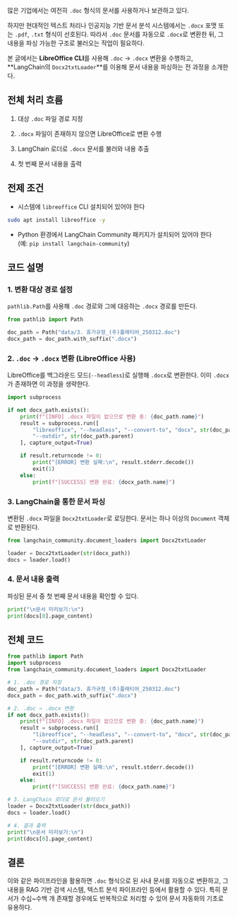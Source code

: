 많은 기업에서는 여전히 `.doc` 형식의 문서를 사용하거나 보관하고 있다. 

하지만 현대적인 텍스트 처리나 인공지능 기반 문서 분석 시스템에서는 `.docx` 포맷 또는 `.pdf`, `.txt` 형식이 선호된다. 따라서 `.doc` 문서를 자동으로 `.docx`로 변환한 뒤, 그 내용을 파싱 가능한 구조로 불러오는 작업이 필요하다.

본 글에서는 **LibreOffice CLI**를 사용해 `.doc` → `.docx` 변환을 수행하고, **LangChain의 `Docx2txtLoader`**를 이용해 문서 내용을 파싱하는 전 과정을 소개한다.


## 전체 처리 흐름

1. 대상 `.doc` 파일 경로 지정
    
2. `.docx` 파일이 존재하지 않으면 LibreOffice로 변환 수행
    
3. LangChain 로더로 `.docx` 문서를 불러와 내용 추출
    
4. 첫 번째 문서 내용을 출력


## 전제 조건

- 시스템에 `libreoffice` CLI 설치되어 있어야 한다
```sh
sudo apt install libreoffice -y
```

- Python 환경에서 LangChain Community 패키지가 설치되어 있어야 한다  
    (예: `pip install langchain-community`)


## 코드 설명

### 1. 변환 대상 경로 설정

`pathlib.Path`를 사용해 `.doc` 경로와 그에 대응하는 `.docx` 경로를 만든다.

```python
from pathlib import Path

doc_path = Path("data/3. 휴가규정_(주)플래티어_250312.doc")
docx_path = doc_path.with_suffix(".docx")
```


### 2. `.doc` → `.docx` 변환 (LibreOffice 사용)

LibreOffice를 백그라운드 모드(`--headless`)로 실행해 `.docx`로 변환한다. 이미 `.docx`가 존재하면 이 과정을 생략한다.

```python
import subprocess

if not docx_path.exists():
    print(f"[INFO] .docx 파일이 없으므로 변환 중: {doc_path.name}")
    result = subprocess.run([
        "libreoffice", "--headless", "--convert-to", "docx", str(doc_path),
        "--outdir", str(doc_path.parent)
    ], capture_output=True)

    if result.returncode != 0:
        print("[ERROR] 변환 실패:\n", result.stderr.decode())
        exit(1)
    else:
        print(f"[SUCCESS] 변환 완료: {docx_path.name}")
```


### 3. LangChain을 통한 문서 파싱

변환된 `.docx` 파일을 `Docx2txtLoader`로 로딩한다. 문서는 하나 이상의 `Document` 객체로 반환된다.

```python
from langchain_community.document_loaders import Docx2txtLoader

loader = Docx2txtLoader(str(docx_path))
docs = loader.load()
```


### 4. 문서 내용 출력

파싱된 문서 중 첫 번째 문서 내용을 확인할 수 있다.

```python
print("\n문서 미리보기:\n")
print(docs[0].page_content)
```


## 전체 코드

```python
from pathlib import Path
import subprocess
from langchain_community.document_loaders import Docx2txtLoader

# 1. .doc 경로 지정
doc_path = Path("data/3. 휴가규정_(주)플래티어_250312.doc")
docx_path = doc_path.with_suffix(".docx")

# 2. .doc → .docx 변환
if not docx_path.exists():
    print(f"[INFO] .docx 파일이 없으므로 변환 중: {doc_path.name}")
    result = subprocess.run([
        "libreoffice", "--headless", "--convert-to", "docx", str(doc_path),
        "--outdir", str(doc_path.parent)
    ], capture_output=True)

    if result.returncode != 0:
        print("[ERROR] 변환 실패:\n", result.stderr.decode())
        exit(1)
    else:
        print(f"[SUCCESS] 변환 완료: {docx_path.name}")

# 3. LangChain 로더로 문서 불러오기
loader = Docx2txtLoader(str(docx_path))
docs = loader.load()

# 4. 결과 출력
print("\n문서 미리보기:\n")
print(docs[0].page_content)
```


## 결론

이와 같은 파이프라인을 활용하면 `.doc` 형식으로 된 사내 문서를 자동으로 변환하고, 그 내용을 RAG 기반 검색 시스템, 텍스트 분석 파이프라인 등에서 활용할 수 있다. 특히 문서가 수십~수백 개 존재할 경우에도 반복적으로 처리할 수 있어 문서 자동화의 기초로 유용하다.